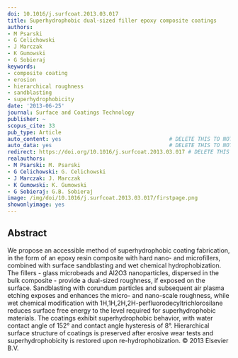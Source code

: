```yaml
---
doi: 10.1016/j.surfcoat.2013.03.017
title: Superhydrophobic dual-sized filler epoxy composite coatings
authors:
- M Psarski
- G Celichowski
- J Marczak
- K Gumowski
- G Sobieraj
keywords:
- composite coating
- erosion
- hierarchical roughness
- sandblasting
- superhydrophobicity
date: '2013-06-25'
journal: Surface and Coatings Technology
publisher: ~
scopus_cite: 33
pub_type: Article
auto_content: yes                                  # DELETE THIS TO NOT AUTO GENERATE CONTENT
auto_data: yes                                     # DELETE THIS TO NOT AUTO GENERATE METADATA
redirect: https://doi.org/10.1016/j.surfcoat.2013.03.017 # DELETE THIS TO NOT REDIRECT
realauthors:
- M Psarski: M. Psarski
- G Celichowski: G. Celichowski
- J Marczak: J. Marczak
- K Gumowski: K. Gumowski
- G Sobieraj: G.B. Sobieraj
image: /img/doi/10.1016/j.surfcoat.2013.03.017/firstpage.png
showonlyimage: yes
---
```



## Abstract
We propose an accessible method of superhydrophobic coating fabrication, in the form of an epoxy resin composite with hard nano- and microfillers, combined with surface sandblasting and wet chemical hydrophobization. The fillers - glass microbeads and Al2O3 nanoparticles, dispersed in the bulk composite - provide a dual-sized roughness, if exposed on the surface. Sandblasting with corundum particles and subsequent air plasma etching exposes and enhances the micro- and nano-scale roughness, while wet chemical modification with 1H,1H,2H,2H-perfluorodecyltrichlorosilane reduces surface free energy to the level required for superhydrophobic materials. The coatings exhibit superhydrophobic behavior, with water contact angle of 152° and contact angle hysteresis of 8°. Hierarchical surface structure of coatings is preserved after erosive wear tests and superhydrophobicity is restored upon re-hydrophobization. © 2013 Elsevier B.V.
